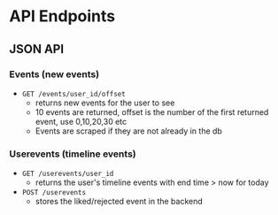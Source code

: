 # API Endpoints

## JSON API

### Events (new events)

- `GET /events/user_id/offset`
  - returns new events for the user to see
  - 10 events are returned, offset is the number of the first returned event, use 0,10,20,30 etc
  - Events are scraped if they are not already in the db


### Userevents (timeline events)

- `GET /userevents/user_id`
  - returns the user's timeline events with end time > now for today
- `POST /userevents`
  - stores the liked/rejected event in the backend
